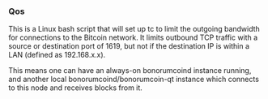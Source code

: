 ### Qos ###

This is a Linux bash script that will set up tc to limit the outgoing bandwidth for connections to the Bitcoin network. It limits outbound TCP traffic with a source or destination port of 1619, but not if the destination IP is within a LAN (defined as 192.168.x.x).

This means one can have an always-on bonorumcoind instance running, and another local bonorumcoind/bonorumcoin-qt instance which connects to this node and receives blocks from it.
